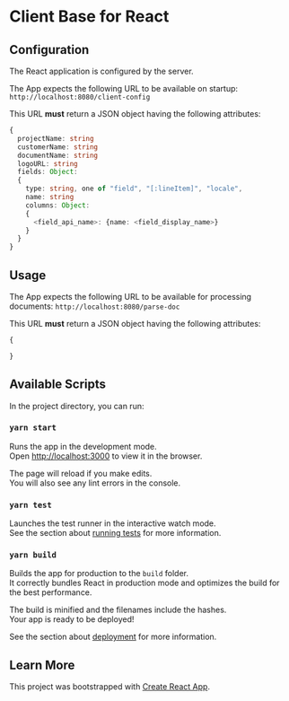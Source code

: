 # Client Base for React

## Configuration
The React application is configured by the server.

The App expects the following URL to be available on startup:
`http://localhost:8080/client-config`

This URL **must** return a JSON object having the following attributes:

```ts
{
  projectName: string
  customerName: string
  documentName: string
  logoURL: string
  fields: Object:
  {
    type: string, one of "field", "[:lineItem]", "locale", 
    name: string
    columns: Object:
    {
      <field_api_name>: {name: <field_display_name>}
    }
  }
}
```

## Usage
The App expects the following URL to be available for processing documents:
`http://localhost:8080/parse-doc`

This URL **must** return a JSON object having the following attributes:
```ts
{

}
```

## Available Scripts

In the project directory, you can run:

### `yarn start`

Runs the app in the development mode.\
Open [http://localhost:3000](http://localhost:3000) to view it in the browser.

The page will reload if you make edits.\
You will also see any lint errors in the console.

### `yarn test`

Launches the test runner in the interactive watch mode.\
See the section about [running tests](https://facebook.github.io/create-react-app/docs/running-tests) for more information.

### `yarn build`

Builds the app for production to the `build` folder.\
It correctly bundles React in production mode and optimizes the build for the best performance.

The build is minified and the filenames include the hashes.\
Your app is ready to be deployed!

See the section about [deployment](https://facebook.github.io/create-react-app/docs/deployment) for more information.

## Learn More
This project was bootstrapped with [Create React App](https://github.com/facebook/create-react-app).
